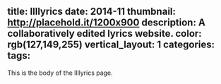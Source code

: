 title: llllyrics
date: 2014-11
thumbnail: http://placehold.it/1200x900
description: A collaboratively edited lyrics website.
color: rgb(127,149,255)
vertical_layout: 1
categories:
tags:
---

This is the body of the llllyrics page.